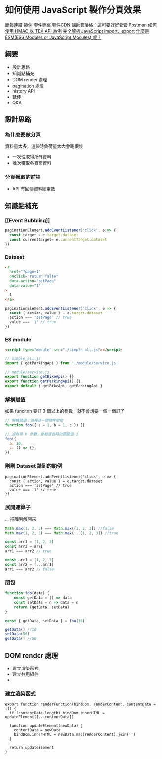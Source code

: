 # 如何使用 JavaScript 製作分頁效果
[簡報連結](https://hackmd.io/@SidStraw/Sy1Ihg_Bt#/)
[範例](https://github.com/SidStraw/js-pagination-simple)
[套件專案](https://github.com/SidStraw/Pagination-UI-LESS)
[套件CDN](https://cdn.jsdelivr.net/npm/pagination-ui-less)
[講師部落格：這可要好好管管](https://sid.tw/)
[Postman 如何使用 HMAC 以 TDX API 為例](https://hsiangfeng.github.io/other/20210928/2005731696/)
[完全解析 JavaScript import、export](https://wcc723.github.io/development/2020/03/25/import-export/)
[什麼是 ESM(ES6 Modules or JavaScript Modules) 呢？](https://hsiangfeng.github.io/javascript/20210424/616364031/)
## 綱要
- 設計思路
- 知識點補充
- DOM render 處理
- pagination 處理
- history API
- 延伸
- Q&A

## 設計思路
### 為什麼要做分頁
資料量太多，渲染時負荷量太大會跑很慢
-   一次性取得所有資料
-   批次獲取各頁面資料
### 分頁獲取的前提
-   API 有回傳資料總筆數

## 知識點補充
### [[Event Bubbling]]
```js
paginationElement.addEventListener('click', e => {
  const target = e.target.dataset
  const currentTarget= e.currentTarget.dataset
})
```

### Dataset
```html
<a
  href="?page=1"
  onclick="return false"
  data-action="setPage"
  data-value="1"
>
  1
</a>
```
```js
paginationElement.addEventListener('click', e => {
  const { action, value } = e.target.dataset
  action === 'setPage' // true
  value === '1' // true
})
```

### ES module
```html
<script type="module" src="./simple_all.js"></script>
```
```js
// simple_all.js
import { getParkingApi } from './module/service.js'
```
```js
// module/service.js
export function getBikeApi() {}
export function getParkingApi() {}
export default { getBikeApi, getParkingApi }
```
### 解構賦值
如果 funciton 要訂 3 個以上的參數，就不會想要一個一個訂了
```js
// 解構賦值：直接送一個物件給他
function foo({ a = 1, b = 1, c }) {}
```
```js
// 沒有帶 b 參數，會給宣告時的預設值 1
foo({
  a: 10,
  c: () => {},
})
```
### 剛剛 Dataset 講到的範例
```
paginationElement.addEventListener('click', e => {
  const { action, value } = e.target.dataset
  action === 'setPage' // true
  value === '1' // true
})
```

### 展開運算子
... 把陣列解開來
```js
Math.max(1, 2, 3) === Math.max([1, 2, 3]) //false
Math.max(1, 2, 3) === Math.max(...[1, 2, 3]) //true
```
```js
const arr1 = [1, 2, 3]
const arr2 = arr1
arr1 === arr2 // true

const arr1 = [1, 2, 3]
const arr2 = [...arr1]
arr1 === arr2 // false
```

### 閉包
```js
function foo(data) {
    const getData = () => data
    const setData = n => data = n
    return {getData, setData}
}

const { getData, setData } = foo(10)

getData() //10
setData(50)
getData() //50
```

## DOM render 處理
-   建立渲染函式
-   建立共用組件
-   
### 建立渲染函式
```
export function renderFunction(bindDom, renderContent, contentData = []) {
  if (contentData.length) bindDom.innerHTML = updateElement([...contentData])

  function updateElement(newData) {
    contentData = newData
    bindDom.innerHTML = newData.map(renderContent).join('')
  }

  return updateElement
}
```